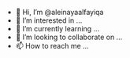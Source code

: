 - 👋 Hi, I’m @aleinayaalfayiqa
- 👀 I’m interested in ...
- 🌱 I’m currently learning ...
- 💞️ I’m looking to collaborate on ...
- 📫 How to reach me ...

<!---
aleinayaalfayiqa/aleinayaalfayiqa is a ✨ special ✨ repository because its `README.md` (this file) appears on your GitHub profile.
You can click the Preview link to take a look at your changes.
--->
